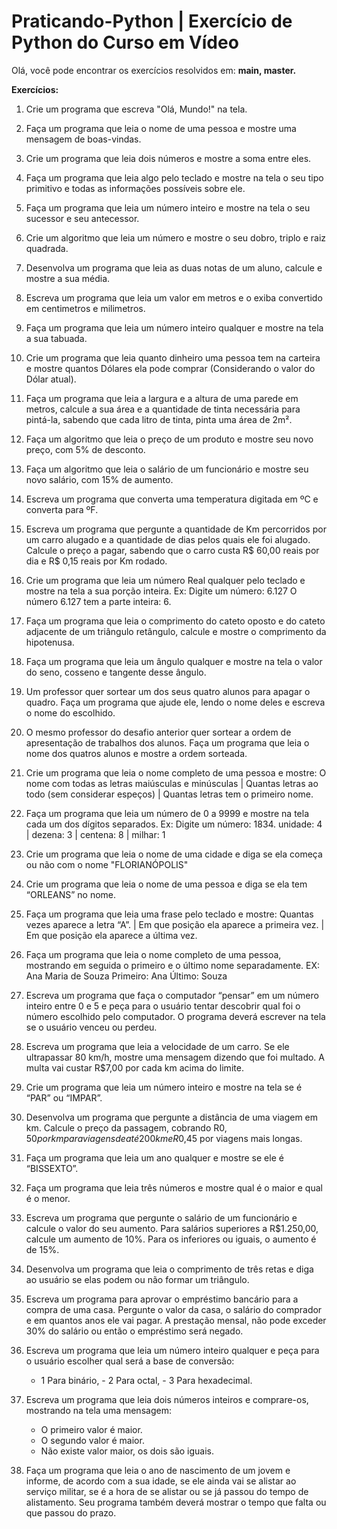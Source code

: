 # Praticando-Python | Exercício de Python do Curso em Vídeo

Olá, você pode encontrar os exercícios resolvidos em: **main, master.**

**Exercícios:**

01) Crie um programa que escreva "Olá, Mundo!" na tela.

2) Faça um programa que leia o nome de uma pessoa e mostre uma mensagem de boas-vindas.

3) Crie um programa que leia dois números e mostre a soma entre eles.

4) Faça um programa que leia algo pelo teclado e mostre na tela o seu tipo primitivo e todas as informações possíveis sobre ele.

5) Faça um programa que leia um número inteiro e mostre na tela o seu sucessor e seu antecessor.

6) Crie um algoritmo que leia um número e mostre o seu dobro, triplo e raiz quadrada.

7) Desenvolva um programa que leia as duas notas de um aluno, calcule e mostre a sua média.

8) Escreva um programa que leia um valor em metros e o exiba convertido em centimetros e milimetros.

9) Faça um programa que leia um número inteiro qualquer e mostre na tela a sua tabuada.

10) Crie um programa que leia quanto dinheiro uma pessoa tem na carteira e mostre quantos Dólares ela pode comprar (Considerando o valor do Dólar atual).

11) Faça um programa que leia a largura e a altura de uma parede em metros, calcule a sua área e a quantidade de tinta necessária para pintá-la, sabendo que cada litro de tinta, pinta uma área de 2m².

12) Faça um algoritmo que leia o preço de um produto e mostre seu novo preço, com 5% de desconto.

13) Faça um algoritmo que leia o salário de um funcionário e mostre seu novo salário, com 15% de aumento.

14) Escreva um programa que converta uma temperatura digitada em ºC e converta para ºF.

15) Escreva um programa que pergunte a quantidade de Km percorridos por um carro alugado e a quantidade de dias pelos quais ele foi alugado. Calcule o preço a pagar, sabendo que o carro custa R$ 60,00 reais por dia e R$ 0,15 reais por Km rodado.

16) Crie um programa que leia um número Real qualquer pelo teclado e mostre na tela a sua porção inteira.
    Ex: Digite um número: 6.127
    O número 6.127 tem a parte inteira: 6.

17) Faça um programa que leia o comprimento do cateto oposto e do cateto adjacente de um triângulo retângulo, calcule e mostre o comprimento da hipotenusa.

18) Faça um programa que leia um ângulo qualquer e mostre na tela o valor do seno, cosseno e tangente desse ângulo.

19) Um professor quer sortear um dos seus quatro alunos para apagar o quadro. Faça um programa que ajude ele, lendo o nome deles e escreva o nome do escolhido.

20) O mesmo professor do desafio anterior quer sortear a ordem de apresentação de trabalhos dos alunos. Faça um programa que leia o nome dos quatros alunos e mostre a ordem sorteada.

21) Crie um programa que leia o nome completo de uma pessoa e mostre: O nome com todas as letras maiúsculas e minúsculas | Quantas letras ao todo (sem considerar espeços) | Quantas letras tem o primeiro nome.

22) Faça um programa que leia um número de 0 a 9999 e mostre na tela cada um dos dígitos separados.
    Ex: Digite um número: 1834.
    unidade: 4 | dezena: 3 | centena: 8 | milhar: 1 

23) Crie um programa que leia o nome de uma cidade e diga se ela começa ou não com o nome "FLORIANÓPOLIS"
24) Crie um programa que leia o nome de uma pessoa e diga se ela tem “ORLEANS” no nome. 

25) Faça um programa que leia uma frase pelo teclado e mostre: Quantas vezes aparece a letra “A”. | Em que posição ela aparece a primeira vez. | Em que posição ela aparece a última vez. 

26) Faça um programa que leia o nome completo de uma pessoa, mostrando em seguida o primeiro e o último nome separadamente.
EX: Ana Maria de Souza
Primeiro: Ana
Último: Souza 

27) Escreva um programa que faça o computador “pensar” em um número inteiro entre 0 e 5 e peça para o usuário tentar descobrir qual foi o número escolhido pelo computador. O programa deverá escrever na tela se o usuário venceu ou perdeu. 

28) Escreva um programa que leia a velocidade de um carro. Se ele ultrapassar 80 km/h, mostre uma mensagem dizendo que foi multado. A multa vai custar R$7,00 por cada km acima do limite. 

29) Crie um programa que leia um número inteiro e mostre na tela se é “PAR” ou “IMPAR”. 

30) Desenvolva um programa que pergunte a distância de uma viagem em km. Calcule o preço da passagem, cobrando R$0,50 por km para viagens de até 200 km e R$0,45 por viagens mais longas. 

31) Faça um programa que leia um ano qualquer e mostre se ele é “BISSEXTO”. 

32) Faça um programa que leia três números e mostre qual é o maior e qual é o menor. 

33) Escreva um programa que pergunte o salário de um funcionário e calcule o valor do seu aumento. Para salários superiores a R$1.250,00, calcule um aumento de 10%. Para os inferiores ou iguais, o aumento é de 15%. 

34) Desenvolva um programa que leia o comprimento de três retas e diga ao usuário se elas podem ou não formar um triângulo.

35) Escreva um programa para aprovar o empréstimo bancário para a compra de uma casa. Pergunte o valor da casa, o salário do comprador e em quantos anos ele vai pagar. A prestação mensal, não pode exceder 30% do salário ou então o empréstimo será negado.

36) Escreva um programa que leia um número inteiro qualquer e peça para o usuário escolher qual será a base de conversão:
    - 1 Para binário, - 2 Para octal, - 3 Para hexadecimal.

37) Escreva um programa que leia dois números inteiros e comprare-os, mostrando na tela uma mensagem:
    - O primeiro valor é maior.
    - O segundo valor é maior.
    - Não existe valor maior, os dois são iguais.

38) Faça um programa que leia o ano de nascimento de um jovem e informe, de acordo com a sua idade, se ele ainda vai se alistar ao serviço militar, se é a hora de se alistar ou se já passou do tempo de alistamento. Seu programa também deverá mostrar o tempo que falta ou que passou do prazo. 
